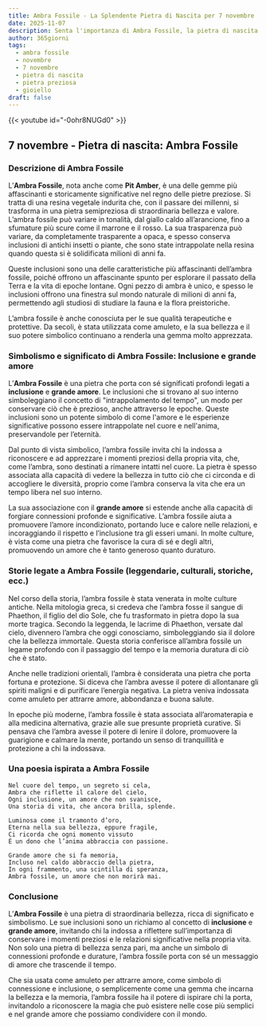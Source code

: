```yaml
---
title: Ambra Fossile - La Splendente Pietra di Nascita per 7 novembre
date: 2025-11-07
description: Senta l'importanza di Ambra Fossile, la pietra di nascita di 7 novembre che simboleggia Inclusione e grande amore. Lasci che la sua bellezza e il suo significato illuminino la sua giornata.
author: 365giorni
tags:
  - ambra fossile
  - novembre
  - 7 novembre
  - pietra di nascita
  - pietra preziosa
  - gioiello
draft: false
---
```


{{< youtube id="-0ohr8NUGd0" >}}

## 7 novembre - Pietra di nascita: Ambra Fossile

### Descrizione di Ambra Fossile

L’**Ambra Fossile**, nota anche come **Pit Amber**, è una delle gemme più affascinanti e storicamente significative nel regno delle pietre preziose. Si tratta di una resina vegetale indurita che, con il passare dei millenni, si trasforma in una pietra semipreziosa di straordinaria bellezza e valore. L’ambra fossile può variare in tonalità, dal giallo caldo all’arancione, fino a sfumature più scure come il marrone e il rosso. La sua trasparenza può variare, da completamente trasparente a opaca, e spesso conserva inclusioni di antichi insetti o piante, che sono state intrappolate nella resina quando questa si è solidificata milioni di anni fa.

Queste inclusioni sono una delle caratteristiche più affascinanti dell’ambra fossile, poiché offrono un affascinante spunto per esplorare il passato della Terra e la vita di epoche lontane. Ogni pezzo di ambra è unico, e spesso le inclusioni offrono una finestra sul mondo naturale di milioni di anni fa, permettendo agli studiosi di studiare la fauna e la flora preistoriche.

L’ambra fossile è anche conosciuta per le sue qualità terapeutiche e protettive. Da secoli, è stata utilizzata come amuleto, e la sua bellezza e il suo potere simbolico continuano a renderla una gemma molto apprezzata.

### Simbolismo e significato di Ambra Fossile: Inclusione e grande amore

L’**Ambra Fossile** è una pietra che porta con sé significati profondi legati a **inclusione** e **grande amore**. Le inclusioni che si trovano al suo interno simboleggiano il concetto di "intrappolamento del tempo", un modo per conservare ciò che è prezioso, anche attraverso le epoche. Queste inclusioni sono un potente simbolo di come l'amore e le esperienze significative possono essere intrappolate nel cuore e nell'anima, preservandole per l’eternità.

Dal punto di vista simbolico, l’ambra fossile invita chi la indossa a riconoscere e ad apprezzare i momenti preziosi della propria vita, che, come l’ambra, sono destinati a rimanere intatti nel cuore. La pietra è spesso associata alla capacità di vedere la bellezza in tutto ciò che ci circonda e di accogliere le diversità, proprio come l’ambra conserva la vita che era un tempo libera nel suo interno.

La sua associazione con il **grande amore** si estende anche alla capacità di forgiare connessioni profonde e significative. L’ambra fossile aiuta a promuovere l’amore incondizionato, portando luce e calore nelle relazioni, e incoraggiando il rispetto e l’inclusione tra gli esseri umani. In molte culture, è vista come una pietra che favorisce la cura di sé e degli altri, promuovendo un amore che è tanto generoso quanto duraturo.

### Storie legate a Ambra Fossile (leggendarie, culturali, storiche, ecc.)

Nel corso della storia, l’ambra fossile è stata venerata in molte culture antiche. Nella mitologia greca, si credeva che l’ambra fosse il sangue di Phaethon, il figlio del dio Sole, che fu trasformato in pietra dopo la sua morte tragica. Secondo la leggenda, le lacrime di Phaethon, versate dal cielo, divennero l’ambra che oggi conosciamo, simboleggiando sia il dolore che la bellezza immortale. Questa storia conferisce all’ambra fossile un legame profondo con il passaggio del tempo e la memoria duratura di ciò che è stato.

Anche nelle tradizioni orientali, l’ambra è considerata una pietra che porta fortuna e protezione. Si diceva che l’ambra avesse il potere di allontanare gli spiriti maligni e di purificare l’energia negativa. La pietra veniva indossata come amuleto per attrarre amore, abbondanza e buona salute.

In epoche più moderne, l’ambra fossile è stata associata all’aromaterapia e alla medicina alternativa, grazie alle sue presunte proprietà curative. Si pensava che l’ambra avesse il potere di lenire il dolore, promuovere la guarigione e calmare la mente, portando un senso di tranquillità e protezione a chi la indossava.

### Una poesia ispirata a Ambra Fossile

```
Nel cuore del tempo, un segreto si cela,
Ambra che riflette il calore del cielo,
Ogni inclusione, un amore che non svanisce,
Una storia di vita, che ancora brilla, splende.

Luminosa come il tramonto d’oro,
Eterna nella sua bellezza, eppure fragile,
Ci ricorda che ogni momento vissuto
È un dono che l’anima abbraccia con passione.

Grande amore che si fa memoria,
Incluso nel caldo abbraccio della pietra,
In ogni frammento, una scintilla di speranza,
Ambra fossile, un amore che non morirà mai.
```

### Conclusione

L’**Ambra Fossile** è una pietra di straordinaria bellezza, ricca di significato e simbolismo. Le sue inclusioni sono un richiamo al concetto di **inclusione** e **grande amore**, invitando chi la indossa a riflettere sull’importanza di conservare i momenti preziosi e le relazioni significative nella propria vita. Non solo una pietra di bellezza senza pari, ma anche un simbolo di connessioni profonde e durature, l’ambra fossile porta con sé un messaggio di amore che trascende il tempo.

Che sia usata come amuleto per attrarre amore, come simbolo di connessione e inclusione, o semplicemente come una gemma che incarna la bellezza e la memoria, l’ambra fossile ha il potere di ispirare chi la porta, invitandolo a riconoscere la magia che può esistere nelle cose più semplici e nel grande amore che possiamo condividere con il mondo.